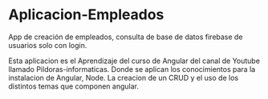 # Aplicacion-Empleados
App de creación de empleados, consulta de base de datos firebase de usuarios solo con login.

Esta aplicacion es el Aprendizaje del curso de Angular del canal de Youtube llamado Pildoras-informaticas.
Donde se aplican los conocimientos para la instalacion de Angular, Node. La creacion de un CRUD y el uso de los distintos temas que componen angular.
